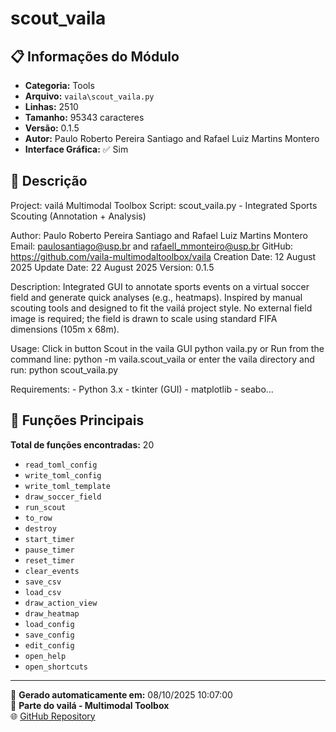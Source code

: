 # scout_vaila

## 📋 Informações do Módulo

- **Categoria:** Tools
- **Arquivo:** `vaila\scout_vaila.py`
- **Linhas:** 2510
- **Tamanho:** 95343 caracteres
- **Versão:** 0.1.5
- **Autor:** Paulo Roberto Pereira Santiago and Rafael Luiz Martins Montero
- **Interface Gráfica:** ✅ Sim

## 📖 Descrição


Project: vailá Multimodal Toolbox
Script: scout_vaila.py - Integrated Sports Scouting (Annotation + Analysis)

Author: Paulo Roberto Pereira Santiago and Rafael Luiz Martins Montero
Email: paulosantiago@usp.br and rafaell_mmonteiro@usp.br
GitHub: https://github.com/vaila-multimodaltoolbox/vaila
Creation Date: 12 August 2025
Update Date: 22 August 2025
Version: 0.1.5

Description:
    Integrated GUI to annotate sports events on a virtual soccer field and generate
    quick analyses (e.g., heatmaps). Inspired by manual scouting tools and designed
    to fit the vailá project style. No external field image is required; the field is
    drawn to scale using standard FIFA dimensions (105m x 68m).

Usage:
    Click in button Scout in the vaila GUI
    python vaila.py
    or
    Run from the command line:
        python -m vaila.scout_vaila
    or enter the vaila directory and run:
        python scout_vaila.py


Requirements:
    - Python 3.x
    - tkinter (GUI)
    - matplotlib
    - seabo...

## 🔧 Funções Principais

**Total de funções encontradas:** 20

- `read_toml_config`
- `write_toml_config`
- `write_toml_template`
- `draw_soccer_field`
- `run_scout`
- `to_row`
- `destroy`
- `start_timer`
- `pause_timer`
- `reset_timer`
- `clear_events`
- `save_csv`
- `load_csv`
- `draw_action_view`
- `draw_heatmap`
- `load_config`
- `save_config`
- `edit_config`
- `open_help`
- `open_shortcuts`




---

📅 **Gerado automaticamente em:** 08/10/2025 10:07:00  
🔗 **Parte do vailá - Multimodal Toolbox**  
🌐 [GitHub Repository](https://github.com/vaila-multimodaltoolbox/vaila)
